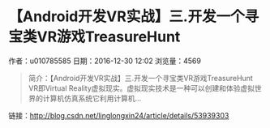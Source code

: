 # 【Android开发VR实战】三.开发一个寻宝类VR游戏TreasureHunt
作者：u010785585
日期：2016-12-30 12:02
浏览量：4569
> 简介：【Android开发VR实战】三.开发一个寻宝类VR游戏TreasureHunt
  VR即Virtual Reality虚拟现实。虚拟现实技术是一种可以创建和体验虚拟世界的计算机仿真系统它利用计算机...

 链接：http://blog.csdn.net/linglongxin24/article/details/53939303
